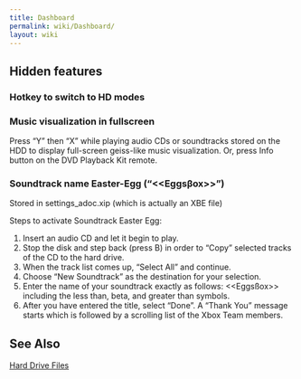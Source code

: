 ```yaml
---
title: Dashboard
permalink: wiki/Dashboard/
layout: wiki
---
```


Hidden features
---------------

### Hotkey to switch to HD modes

### Music visualization in fullscreen

Press “Y” then “X” while playing audio CDs or soundtracks stored on the
HDD to display full-screen geiss-like music visualization. Or, press
Info button on the DVD Playback Kit remote.

### Soundtrack name Easter-Egg (“&lt;<Eggs&beta;ox>&gt;”)

Stored in settings\_adoc.xip (which is actually an XBE file)

Steps to activate Soundtrack Easter Egg:

1.  Insert an audio CD and let it begin to play.
2.  Stop the disk and step back (press B) in order to “Copy” selected
    tracks of the CD to the hard drive.
3.  When the track list comes up, “Select All” and continue.
4.  Choose “New Soundtrack” as the destination for your selection.
5.  Enter the name of your soundtrack exactly as follows:
    &lt;<Eggsßox>&gt; including the less than, beta, and greater than
    symbols.
6.  After you have entered the title, select “Done”. A “Thank You”
    message starts which is followed by a scrolling list of the Xbox
    Team members.

See Also
--------

[Hard Drive Files](/wiki/Hard_Drive_Files "wikilink")

